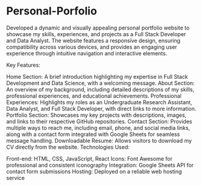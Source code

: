 # Personal-Porfolio

Developed a dynamic and visually appealing personal portfolio website to showcase my skills, experiences, and projects as a Full Stack Developer and Data Analyst. The website features a responsive design, ensuring compatibility across various devices, and provides an engaging user experience through intuitive navigation and interactive elements.

Key Features:

Home Section: A brief introduction highlighting my expertise in Full Stack Development and Data Science, with a welcoming message.
About Section: An overview of my background, including detailed descriptions of my skills, professional experiences, and educational achievements.
Professional Experiences: Highlights my roles as an Undergraduate Research Assistant, Data Analyst, and Full Stack Developer, with direct links to more information.
Portfolio Section: Showcases my key projects with descriptions, images, and links to their respective GitHub repositories.
Contact Section: Provides multiple ways to reach me, including email, phone, and social media links, along with a contact form integrated with Google Sheets for seamless message handling.
Downloadable Resume: Allows visitors to download my CV directly from the website.
Technologies Used:

Front-end: HTML, CSS, JavaScript, React
Icons: Font Awesome for professional and consistent iconography
Integration: Google Sheets API for contact form submissions
Hosting: Deployed on a reliable web hosting service
